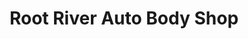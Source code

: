 ---
title: "Root River Auto Body Shop"
url: /franklin/root-river-auto-body-shop/
shop: car repair
---